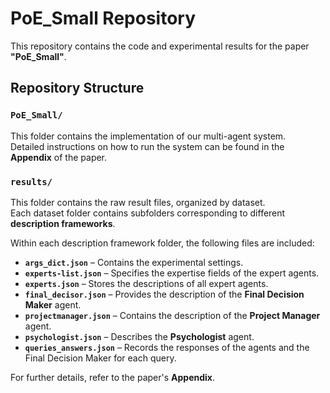 # PoE_Small Repository

This repository contains the code and experimental results for the paper **"PoE_Small"**.

## Repository Structure

### `PoE_Small/`
This folder contains the implementation of our multi-agent system.  
Detailed instructions on how to run the system can be found in the **Appendix** of the paper.

### `results/`
This folder contains the raw result files, organized by dataset.  
Each dataset folder contains subfolders corresponding to different **description frameworks**.  

Within each description framework folder, the following files are included:

- **`args_dict.json`** – Contains the experimental settings.
- **`experts-list.json`** – Specifies the expertise fields of the expert agents.
- **`experts.json`** – Stores the descriptions of all expert agents.
- **`final_decisor.json`** – Provides the description of the **Final Decision Maker** agent.
- **`projectmanager.json`** – Contains the description of the **Project Manager** agent.
- **`psychologist.json`** – Describes the **Psychologist** agent.
- **`queries_answers.json`** – Records the responses of the agents and the Final Decision Maker for each query.

For further details, refer to the paper's **Appendix**.

